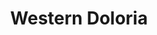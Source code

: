 ---
layout: default
title: Western Doloria
nav_order: 3
has_children: true
parent: Places
permalink: /docs/places/west
---